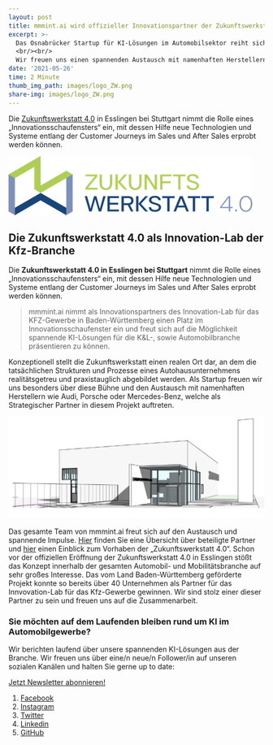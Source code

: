 ```yaml
---
layout: post
title: mmmint.ai wird offizieller Innovationspartner der Zukunftswerkstatt 4.0
excerpt: >-
  Das Osnabrücker Startup für KI-Lösungen im Automobilsektor reiht sich damit neben Größen aus der Branche wie WÜRTH, Auto1, Continental, Gudat, Bosch, ZF, Siemens und vielen weiteren ein.
  <br/><br/>
  Wir freuen uns einen spannenden Austausch mit namenhaften Herstellern aus der Automobilbranche.
date: '2021-05-26'
time: 2 Minute
thumb_img_path: images/logo_ZW.png
share-img: images/logo_ZW.png
---
```


Die [Zukunftswerkstatt 4.0](https://www.ifa-info.de/zukunftswerkstatt) in Esslingen bei Stuttgart nimmt die Rolle eines „Innovationsschaufensters“ ein, mit dessen Hilfe neue Technologien und Systeme entlang der Customer Journeys im Sales und After Sales erprobt werden können.

![Logo Zukunftswerkstatt](/images/logo_ZW.png)

## Die Zukunftswerkstatt 4.0 als Innovation-Lab der Kfz-Branche

Die <strong>Zukunftswerkstatt 4.0 in Esslingen bei Stuttgart</strong> nimmt die Rolle eines „Innovationsschaufensters“ ein, mit dessen Hilfe neue Technologien und Systeme entlang der Customer Journeys im Sales und After Sales erprobt werden können.

> mmmint.ai nimmt als Innovationspartners des Innovation-Lab für das KFZ-Gewerbe in Baden-Württemberg einen Platz im Innovationsschaufenster ein und freut sich auf die Möglichkeit spannende KI-Lösungen für die K&L-, sowie Automobilbranche präsentieren zu können.

Konzeptionell stellt die Zukunftswerkstatt einen realen Ort dar, an dem die tatsächlichen Strukturen und Prozesse eines Autohausunternehmens realitätsgetreu und praxistauglich abgebildet werden. Als Startup freuen wir uns besonders über diese Bühne und den Austausch mit namenhaften Herstellern wie Audi, Porsche oder Mercedes-Benz, welche als Strategischer Partner in diesem Projekt auftreten.

[![Logo Zukunftswerkstatt](/images/building_ZW.png)](https://www.ifa-info.de/zukunftswerkstatt)

Das gesamte Team von mmmint.ai freut sich auf den Austausch und spannende Impulse. [Hier](https://www.ifa-info.de/zw4-0-partner) finden Sie eine Übersicht über beteiligte Partner und [hier](https://www.ifa-info.de/zukunftswerkstatt) einen Einblick zum Vorhaben der „Zukunftswerkstatt 4.0“. Schon vor der offiziellen Eröffnung der Zukunftswerkstatt 4.0 in Esslingen stößt das Konzept innerhalb der gesamten Automobil- und Mobilitätsbranche auf sehr großes Interesse. Das vom Land Baden-Württemberg geförderte Projekt konnte so bereits über 40 Unternehmen als Partner für das Innvovation-Lab für das Kfz-Gewerbe gewinnen. Wir sind stolz einer dieser Partner zu sein und freuen uns auf die Zusammenarbeit.

### Sie möchten auf dem Laufenden bleiben rund um KI im Automobilgewerbe?

Wir berichten laufend über unsere spannenden KI-Lösungen aus der Branche. Wir freuen uns über eine/n neue/n Follower/in auf unseren sozialen Kanälen und halten Sie gerne up to date:

[Jetzt Newsletter abonnieren!](https://form.typeform.com/to/QPpiD9wh?typeform-medium=embed-snippet)

1. [Facebook](https://www.facebook.com/mmmintai/)
2. [Instagram](https://instagram.com/mmmint.ai)
3. [Twitter](https://twitter.com/mmmint_ai)
4. [Linkedin](https://linkedin.com/company/mmmint-ai/)
5. [GitHub](https://github.com/mmmint-ai)
